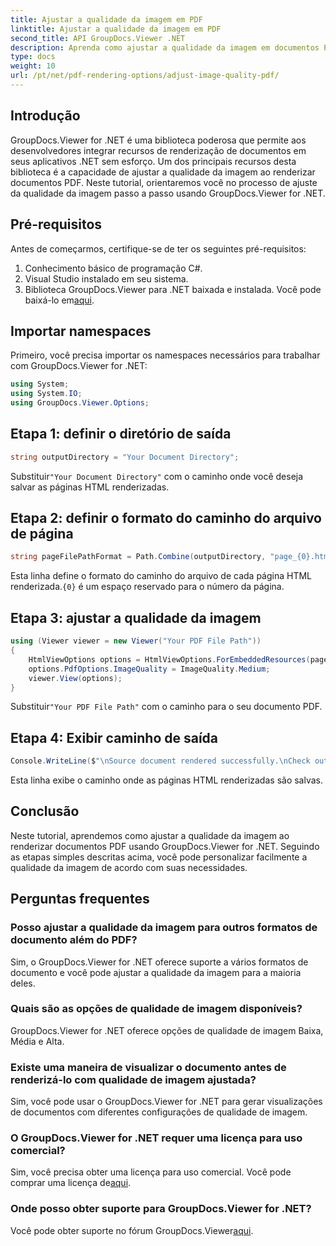 ```yaml
---
title: Ajustar a qualidade da imagem em PDF
linktitle: Ajustar a qualidade da imagem em PDF
second_title: API GroupDocs.Viewer .NET
description: Aprenda como ajustar a qualidade da imagem em documentos PDF usando GroupDocs.Viewer for .NET. Siga nosso tutorial passo a passo para uma integração perfeita.
type: docs
weight: 10
url: /pt/net/pdf-rendering-options/adjust-image-quality-pdf/
---
```

## Introdução
GroupDocs.Viewer for .NET é uma biblioteca poderosa que permite aos desenvolvedores integrar recursos de renderização de documentos em seus aplicativos .NET sem esforço. Um dos principais recursos desta biblioteca é a capacidade de ajustar a qualidade da imagem ao renderizar documentos PDF. Neste tutorial, orientaremos você no processo de ajuste da qualidade da imagem passo a passo usando GroupDocs.Viewer for .NET.
## Pré-requisitos
Antes de começarmos, certifique-se de ter os seguintes pré-requisitos:
1. Conhecimento básico de programação C#.
2. Visual Studio instalado em seu sistema.
3. Biblioteca GroupDocs.Viewer para .NET baixada e instalada. Você pode baixá-lo em[aqui](https://releases.groupdocs.com/viewer/net/).

## Importar namespaces
Primeiro, você precisa importar os namespaces necessários para trabalhar com GroupDocs.Viewer for .NET:
```csharp
using System;
using System.IO;
using GroupDocs.Viewer.Options;
```
## Etapa 1: definir o diretório de saída
```csharp
string outputDirectory = "Your Document Directory";
```
 Substituir`"Your Document Directory"` com o caminho onde você deseja salvar as páginas HTML renderizadas.
## Etapa 2: definir o formato do caminho do arquivo de página
```csharp
string pageFilePathFormat = Path.Combine(outputDirectory, "page_{0}.html");
```
 Esta linha define o formato do caminho do arquivo de cada página HTML renderizada.`{0}` é um espaço reservado para o número da página.
## Etapa 3: ajustar a qualidade da imagem
```csharp
using (Viewer viewer = new Viewer("Your PDF File Path"))
{
    HtmlViewOptions options = HtmlViewOptions.ForEmbeddedResources(pageFilePathFormat);
    options.PdfOptions.ImageQuality = ImageQuality.Medium;
    viewer.View(options);
}
```
 Substituir`"Your PDF File Path"` com o caminho para o seu documento PDF.
## Etapa 4: Exibir caminho de saída
```csharp
Console.WriteLine($"\nSource document rendered successfully.\nCheck output in {outputDirectory}.");
```
Esta linha exibe o caminho onde as páginas HTML renderizadas são salvas.

## Conclusão
Neste tutorial, aprendemos como ajustar a qualidade da imagem ao renderizar documentos PDF usando GroupDocs.Viewer for .NET. Seguindo as etapas simples descritas acima, você pode personalizar facilmente a qualidade da imagem de acordo com suas necessidades.
## Perguntas frequentes
### Posso ajustar a qualidade da imagem para outros formatos de documento além do PDF?
Sim, o GroupDocs.Viewer for .NET oferece suporte a vários formatos de documento e você pode ajustar a qualidade da imagem para a maioria deles.
### Quais são as opções de qualidade de imagem disponíveis?
GroupDocs.Viewer for .NET oferece opções de qualidade de imagem Baixa, Média e Alta.
### Existe uma maneira de visualizar o documento antes de renderizá-lo com qualidade de imagem ajustada?
Sim, você pode usar o GroupDocs.Viewer for .NET para gerar visualizações de documentos com diferentes configurações de qualidade de imagem.
### O GroupDocs.Viewer for .NET requer uma licença para uso comercial?
 Sim, você precisa obter uma licença para uso comercial. Você pode comprar uma licença de[aqui](https://purchase.groupdocs.com/buy).
### Onde posso obter suporte para GroupDocs.Viewer for .NET?
 Você pode obter suporte no fórum GroupDocs.Viewer[aqui](https://forum.groupdocs.com/c/viewer/9).